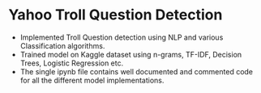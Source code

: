 # Yahoo Troll Question Detection
- Implemented Troll Question detection using NLP and various Classification algorithms.
- Trained model on Kaggle dataset using n-grams, TF-IDF, Decision Trees, Logistic Regression etc.
- The single ipynb file contains well documented and commented code for all the different model implementations.
